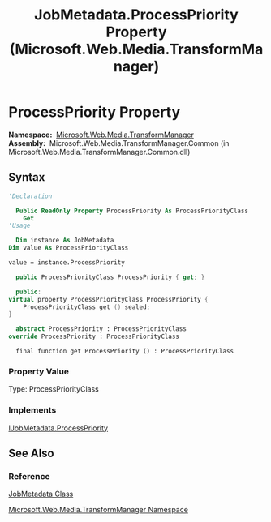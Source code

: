 ﻿---
title: JobMetadata.ProcessPriority Property (Microsoft.Web.Media.TransformManager)
TOCTitle: ProcessPriority Property
ms:assetid: P:Microsoft.Web.Media.TransformManager.JobMetadata.ProcessPriority
ms:mtpsurl: https://msdn.microsoft.com/en-us/library/microsoft.web.media.transformmanager.jobmetadata.processpriority(v=VS.90)
ms:contentKeyID: 36868656
ms.date: 06/14/2012
mtps_version: v=VS.90
f1_keywords:
- Microsoft.Web.Media.TransformManager.JobMetadata.get_ProcessPriority
- Microsoft.Web.Media.TransformManager.JobMetadata.ProcessPriority
dev_langs:
- csharp
- jscript
- vb
- FSharp
- cpp
api_location:
- Microsoft.Web.Media.TransformManager.Common.dll
api_name:
- Microsoft.Web.Media.TransformManager.JobMetadata.get_ProcessPriority
- Microsoft.Web.Media.TransformManager.JobMetadata.ProcessPriority
api_type:
- Managed
topic_type:
- apiref
- kbSyntax
product_family_name: VS
ROBOTS: INDEX,FOLLOW
---

# ProcessPriority Property

**Namespace:**  [Microsoft.Web.Media.TransformManager](microsoft-web-media-transformmanager-namespace.md)  
**Assembly:**  Microsoft.Web.Media.TransformManager.Common (in Microsoft.Web.Media.TransformManager.Common.dll)

## Syntax

```vb
'Declaration

  Public ReadOnly Property ProcessPriority As ProcessPriorityClass
    Get
'Usage

  Dim instance As JobMetadata
Dim value As ProcessPriorityClass

value = instance.ProcessPriority
```

```csharp
  public ProcessPriorityClass ProcessPriority { get; }
```

```cpp
  public:
virtual property ProcessPriorityClass ProcessPriority {
    ProcessPriorityClass get () sealed;
}
```

``` fsharp
  abstract ProcessPriority : ProcessPriorityClass
override ProcessPriority : ProcessPriorityClass
```

```jscript
  final function get ProcessPriority () : ProcessPriorityClass
```

### Property Value

Type: ProcessPriorityClass  

### Implements

[IJobMetadata.ProcessPriority](ijobmetadata-processpriority-property-microsoft-web-media-transformmanager.md)  

## See Also

### Reference

[JobMetadata Class](jobmetadata-class-microsoft-web-media-transformmanager.md)

[Microsoft.Web.Media.TransformManager Namespace](microsoft-web-media-transformmanager-namespace.md)

